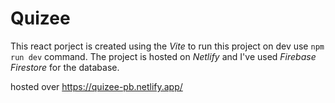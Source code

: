 # Quizee

This react porject is created using the *Vite* to run this project on dev use ```npm run dev``` command. The project is hosted on *Netlify* and I've used *Firebase Firestore* for the database.

hosted over https://quizee-pb.netlify.app/
